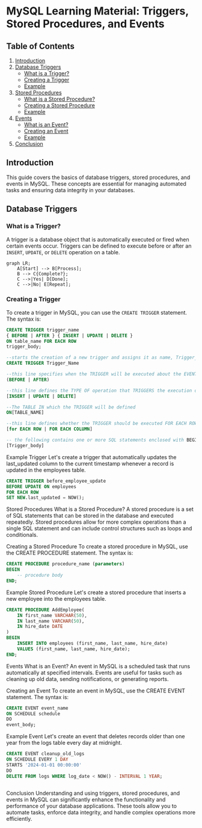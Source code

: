 # MySQL Learning Material: Triggers, Stored Procedures, and Events

## Table of Contents
1. [Introduction](#introduction)
2. [Database Triggers](#database-triggers)
    - [What is a Trigger?](#what-is-a-trigger)
    - [Creating a Trigger](#creating-a-trigger)
    - [Example](#example-trigger)
3. [Stored Procedures](#stored-procedures)
    - [What is a Stored Procedure?](#what-is-a-stored-procedure)
    - [Creating a Stored Procedure](#creating-a-stored-procedure)
    - [Example](#example-stored-procedure)
4. [Events](#events)
    - [What is an Event?](#what-is-an-event)
    - [Creating an Event](#creating-an-event)
    - [Example](#example-event)
5. [Conclusion](#conclusion)

## Introduction
This guide covers the basics of database triggers, stored procedures, and events in MySQL. These concepts are essential for managing automated tasks and ensuring data integrity in your databases.

## Database Triggers

### What is a Trigger?
A trigger is a database object that is automatically executed or fired when certain events occur. Triggers can be defined to execute before or after an `INSERT`, `UPDATE`, or `DELETE` operation on a table.

```mermaid
graph LR;
    A[Start] --> B[Process];
    B --> C{Complete?};
    C -->|Yes| D[Done];
    C -->|No| E[Repeat];
````

### Creating a Trigger
To create a trigger in MySQL, you can use the `CREATE TRIGGER` statement. The syntax is:

```sql
CREATE TRIGGER trigger_name
{ BEFORE | AFTER } { INSERT | UPDATE | DELETE }
ON table_name FOR EACH ROW
trigger_body;
```
```sql
--starts the creation of a new trigger and assigns it as name, Trigger_Nameof 
CREATE TRIGGER Trigger_Name

--this line specifies when the TRIGGER will be executed about the EVENTS, for example BEFORE an insertion OR UPDATE OR AFTER the insertion...
(BEFORE | AFTER)

--this line defines the TYPE OF operation that TRIGGERS the execution of the TRIGGER, meaning that TRIGGER will be executed when an INSERT, UPDATE, or DELETE happens
[INSERT | UPDATE | DELETE]

--The TABLE IN which the TRIGGER will be defined
ON[TABLE_NAME]

--this line defines whether the TRIGGER should be executed FOR EACH ROW affected BY triggering EVENT  OR FOR EACH column
[for EACH ROW | FOR EACH COLUMN]

-- the following contains one or more SQL statements enclosed with BEGIN---END
[Trigger_body]

```



Example Trigger
Let's create a trigger that automatically updates the last_updated column to the current timestamp whenever a record is updated in the employees table.
```sql
CREATE TRIGGER before_employee_update
BEFORE UPDATE ON employees
FOR EACH ROW
SET NEW.last_updated = NOW();
```
Stored Procedures
What is a Stored Procedure?
A stored procedure is a set of SQL statements that can be stored in the database and executed repeatedly. Stored procedures allow for more complex operations than a single SQL statement and can include control structures such as loops and conditionals.

Creating a Stored Procedure
To create a stored procedure in MySQL, use the CREATE PROCEDURE statement. The syntax is:

```sql
CREATE PROCEDURE procedure_name (parameters)
BEGIN
    -- procedure body
END;

```

Example Stored Procedure
Let's create a stored procedure that inserts a new employee into the employees table.
```sql
CREATE PROCEDURE AddEmployee(
    IN first_name VARCHAR(50),
    IN last_name VARCHAR(50),
    IN hire_date DATE
)
BEGIN
    INSERT INTO employees (first_name, last_name, hire_date)
    VALUES (first_name, last_name, hire_date);
END;


```




Events
What is an Event?
An event in MySQL is a scheduled task that runs automatically at specified intervals. Events are useful for tasks such as cleaning up old data, sending notifications, or generating reports.

Creating an Event
To create an event in MySQL, use the CREATE EVENT statement. The syntax is:

```sql
CREATE EVENT event_name
ON SCHEDULE schedule
DO
event_body;


```
Example Event
Let's create an event that deletes records older than one year from the logs table every day at midnight.

```sql
CREATE EVENT cleanup_old_logs
ON SCHEDULE EVERY 1 DAY
STARTS '2024-01-01 00:00:00'
DO
DELETE FROM logs WHERE log_date < NOW() - INTERVAL 1 YEAR;



```
Conclusion
Understanding and using triggers, stored procedures, and events in MySQL can significantly enhance the functionality and performance of your database applications. These tools allow you to automate tasks, enforce data integrity, and handle complex operations more efficiently.


